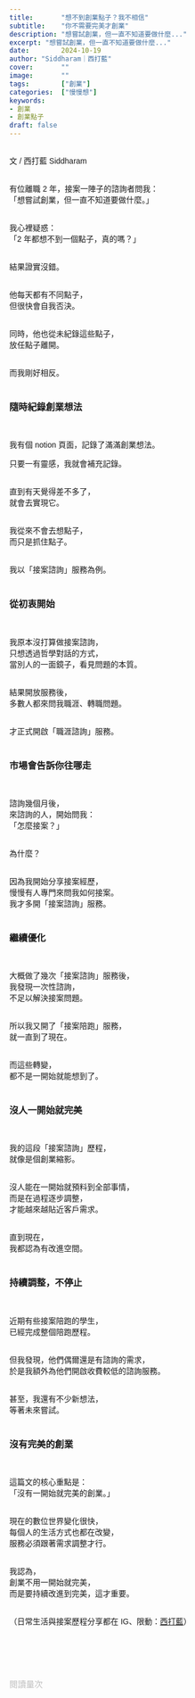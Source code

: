 ```yaml
---
title:       "想不到創業點子？我不相信"
subtitle:    "你不需要完美才創業"
description: "想嘗試創業，但一直不知道要做什麼..."
excerpt: "想嘗試創業，但一直不知道要做什麼..."
date:        2024-10-19
author: "Siddharam｜西打藍"
cover:       ""
image:       ""
tags:        ["創業"]
categories:  ["慢慢想"]
keywords:
- 創業
- 創業點子
draft: false
---
```


<article style="font-family: 'Noto Sans TC', '微軟正黑體', sans-serif; font-weight: 300;">

<br>文 / 西打藍 Siddharam<br><br>

有位離職 2 年，接案一陣子的諮詢者問我：<br>
「想嘗試創業，但一直不知道要做什麼。」<br><br>

我心裡疑惑：<br>
「2 年都想不到一個點子，真的嗎？」<br><br>

結果證實沒錯。<br><br>

他每天都有不同點子，<br>
但很快會自我否決。<br><br>

同時，他也從未紀錄這些點子，<br>
放任點子離開。<br><br>

而我剛好相反。<br><br>


<h3 class="article-h1-color">隨時紀錄創業想法</h3><br>

我有個 notion 頁面，記錄了滿滿創業想法。<br>

只要一有靈感，我就會補充記錄。<br><br>

直到有天覺得差不多了，<br>
就會去實現它。<br><br>

我從來不會去想點子，<br>
而只是抓住點子。<br><br>

我以「接案諮詢」服務為例。<br><br>


<h3 class="article-h1-color">從初衷開始</h3><br>

我原本沒打算做接案諮詢，<br>
只想透過哲學對話的方式，<br>
當別人的一面鏡子，看見問題的本質。<br><br>

結果開放服務後，<br>
多數人都來問我職涯、轉職問題。<br><br>

才正式開啟「職涯諮詢」服務。<br><br>


<h3 class="article-h1-color">市場會告訴你往哪走</h3><br>

諮詢幾個月後，<br>
來諮詢的人，開始問我：<br>
「怎麼接案？」<br><br>

為什麼？<br><br>

因為我開始分享接案經歷，<br>
慢慢有人專門來問我如何接案。<br>
我才多開「接案諮詢」服務。<br><br>


<h3 class="article-h1-color">繼續優化</h3><br>

大概做了幾次「接案諮詢」服務後，<br>
我發現一次性諮詢，<br>
不足以解決接案問題。<br><br>

所以我又開了「接案陪跑」服務，<br>
就一直到了現在。<br><br>

而這些轉變，<br>
都不是一開始就能想到了。<br><br>


<h3 class="article-h1-color">沒人一開始就完美</h3><br>

我的這段「接案諮詢」歷程，<br>
就像是個創業縮影。<br><br>

沒人能在一開始就預料到全部事情，<br>
而是在過程逐步調整，<br>
才能越來越貼近客戶需求。<br><br>

直到現在，<br>
我都認為有改進空間。<br><br>


<h3 class="article-h1-color">持續調整，不停止</h3><br>

近期有些接案陪跑的學生，<br>
已經完成整個陪跑歷程。<br><br>

但我發現，他們偶爾還是有諮詢的需求，<br>
於是我額外為他們開啟收費較低的諮詢服務。<br><br>

甚至，我還有不少新想法，<br>
等著未來嘗試。<br><br>


<h3 class="article-h1-color">沒有完美的創業</h3><br>

這篇文的核心重點是：<br>
「沒有一開始就完美的創業。」<br><br>

現在的數位世界變化很快，<br>
每個人的生活方式也都在改變，<br>
服務必須跟著需求調整才行。<br><br>

我認為，<br>
創業不用一開始就完美，<br>
而是要持續改進到完美，這才重要。<br><br>


<!-- 
<!-- 案例 > 證明案例 > 壞處 > 怎麼改變（列步驟） > 結語總結金句 -->


（日常生活與接案歷程分享都在 IG、限動：<a href="https://www.instagram.com/sidd.blue/" target="_blank">西打藍</a>）<br><br>

<!-- <h3 class="article-h1-color"></h3><br> -->





<br><br><br>

</article>

<div style="color: #bfbfbf; font-size: 15px;" id="busuanzi_container_page_pv">
  閱讀量<span id="busuanzi_value_page_pv"></span>次
</div>

<script src="../../js/post.js"></script>

